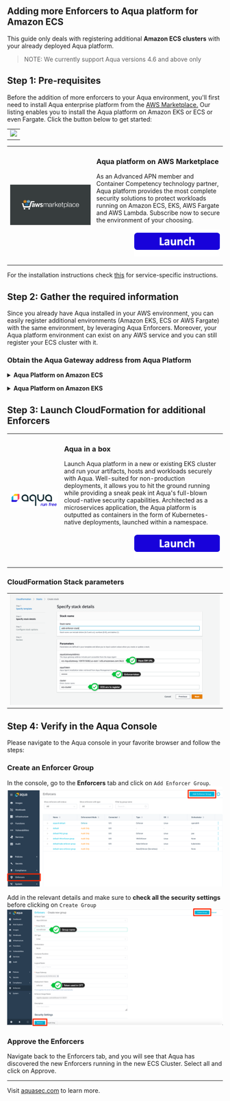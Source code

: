## Adding more Enforcers to Aqua platform for Amazon ECS
This guide only deals with registering additional <b>Amazon ECS clusters</b> with your already deployed Aqua platform. 

>NOTE: We currently support Aqua versions 4.6 and above only

## Step 1: Pre-requisites
Before the addition of more enforcers to your Aqua environment, you'll first need to install Aqua enterprise platform from the <a href="https://aws.amazon.com/marketplace/pp/B07KJKMNR8">AWS Marketplace.</a> Our listing enables you to install the Aqua platform on Amazon EKS or ECS or even Fargate. Click the button below to get started:
<table>
	<tr>
		<td><img src="https://github.com/aquasecurity/marketplaces/blob/master/aws/images/ecs-payg-2.gif" /></td>
	</tr>
</table>
<table>
	<tr>
		<td width="40%"><a href="https://aws.amazon.com/marketplace/pp/B07KJKMNR8"><img src="https://github.com/aquasecurity/marketplaces/blob/master/aws/images/aws-marketplace.png" /></a></td>
		<td>
			<h3>Aqua platform on AWS Marketplace</h3>
			<p>As an Advanced APN member and Container Competency technology partner, Aqua platform provides the most complete security solutions to protect workloads running on Amazon ECS, EKS, AWS Fargate and AWS Lambda. Subscribe now to secure the environment of your choosing.
			</p>
			<p align="right"><a href="https://aws.amazon.com/marketplace/pp/B07KJKMNR8"><img src="https://github.com/aquasecurity/marketplaces/blob/master/images/launch-logo.png" width="200" /></a></p>
		</td>
	</tr> 
</table>

For the installation instructions check [this](https://github.com/aquasecurity/marketplaces/blob/master/aws) for service-specific instructions.

## Step 2: Gather the required information
Since you already have Aqua installed in your AWS environment, you can easily register additional environments (Amazon EKS, ECS or AWS Fargate) with the same environment, by leveraging Aqua Enforcers. Moreover, your Aqua platform environment can exist on any AWS service and you can still register your ECS cluster with it.

### Obtain the Aqua Gateway address from Aqua Platform
**<details><summary>Aqua Platform on Amazon ECS</summary>**

  #### From CloudFormation
  If you deployed Aqua to Amazon ECS via the AWS Marketplace using CloudFormation, then retrieve the Gateway address from the CloudFormation Stack Outputs.

  ![CFT Stack output](https://github.com/aquasecurity/marketplaces/blob/master/aws/images/gw-stack-output.png)

  #### From ECS Cluster
  If you want to retrieve it from the ECS Cluster where Aqua Platform is deployed, then go to the ECS Cluster page under ```Services``` tab, and click on the ```aqua-gateway``` service. This will provide you with the LoadBalancer created for the Aqua Gateway service.
  Clicking on the link will take you to the LoadBalancer page from where you can get the DNS Name and port 3622

  ![GW LB](https://github.com/aquasecurity/marketplaces/blob/master/aws/images/gw-lb.png)

  Example: ecs-AquaGateway-1097015082.us-east-1.elb.amazonaws.com:3622

</details>

**<details><summary>Aqua Platform on Amazon EKS</summary>**

  You can retrieve the Aqua Gateway URL by using kubectl tools to query your EKS cluster. Please note that your Gateway service has to be exposed as a ServiceType LoadBalancer for registering additional Enforcers. If that is not the case in your Aqua Platform deployment, then use kubectl commands to expose it as LoadBalancer first, as follows:
  ```shell
  kubectl get svc -n aqua

  kubectl edit
  ```

</details>

## Step 3: Launch CloudFormation for additional Enforcers
<table>
	<tr>
		<td width="25%"><a href="https://console.aws.amazon.com/cloudformation/home?#/stacks/create/review?templateURL=https:%2F%2Fs3.amazonaws.com%2Faqua-security-public%2Faqua-security-ecs-payg.template&stackName=AquaSecurityEcsPayg"><img src="https://github.com/aquasecurity/marketplaces/blob/master/images/aqua-logo.png" width="250"/></a></td>
		<td>
			<h3>Aqua in a box</h3>
			<p>Launch Aqua platform in a new or existing EKS cluster and run your artifacts, hosts and workloads securely with Aqua. Well-suited for non-production deployments, it allows you to hit the ground running while providing a sneak peak int Aqua's full-blown cloud-native security capabilities. Architected as a microservices application, the Aqua platform is outputted as containers in the form of Kubernetes-native deployments, launched within a namespace. </p>
			<p align="right"><a href="https://console.aws.amazon.com/cloudformation/home?#/stacks/create/review?templateURL=https:%2F%2Fs3.amazonaws.com%2Faqua-security-public%2Faqua-security-ecs-payg.template&stackName=AquaSecurityEcsPayg"><img src="https://github.com/aquasecurity/marketplaces/blob/master/images/launch-logo.png" width="200" /></a></p>
		</td>
	</tr>
</table>

### CloudFormation Stack parameters
<table>
	<tr>
		<td><img src="https://github.com/aquasecurity/marketplaces/blob/master/aws/images/cft-add-enforcer-params.png" /></td>
	</tr>
</table>


## Step 4: Verify in the Aqua Console
Please navigate to the Aqua console in your favorite browser and follow the steps:

### Create an Enforcer Group
In the console, go to the <b>Enforcers</b> tab and click on ```Add Enforcer Group```. 
![Enforcer group](https://github.com/aquasecurity/marketplaces/blob/master/aws/images/enforcer-group.png)

Add in the relevant details and make sure to <b>check all the security settings</b> before clicking on ```Create Group```
![Enforcer group creation](https://github.com/aquasecurity/marketplaces/blob/master/aws/images/create-group.png)

### Approve the Enforcers
Navigate back to the Enforcers tab, and you will see that Aqua has discovered the new Enforcers running in the new ECS Cluster. Select all and click on Approve.

---
Visit [aquasec.com](https://www.aquasec.com/) to learn more.